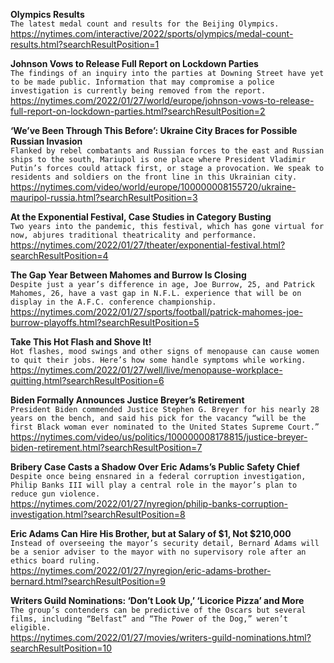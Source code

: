 **Olympics Results**\
`The latest medal count and results for the Beijing Olympics.`\
https://nytimes.com/interactive/2022/sports/olympics/medal-count-results.html?searchResultPosition=1

**Johnson Vows to Release Full Report on Lockdown Parties**\
`The findings of an inquiry into the parties at Downing Street have yet to be made public. Information that may compromise a police investigation is currently being removed from the report.`\
https://nytimes.com/2022/01/27/world/europe/johnson-vows-to-release-full-report-on-lockdown-parties.html?searchResultPosition=2

**‘We’ve Been Through This Before’: Ukraine City Braces for Possible Russian Invasion**\
`Flanked by rebel combatants and Russian forces to the east and Russian ships to the south, Mariupol is one place where President Vladimir Putin’s forces could attack first, or stage a provocation. We speak to residents and soldiers on the front line in this Ukrainian city.`\
https://nytimes.com/video/world/europe/100000008155720/ukraine-mauripol-russia.html?searchResultPosition=3

**At the Exponential Festival, Case Studies in Category Busting**\
`Two years into the pandemic, this festival, which has gone virtual for now, abjures traditional theatricality and performance.`\
https://nytimes.com/2022/01/27/theater/exponential-festival.html?searchResultPosition=4

**The Gap Year Between Mahomes and Burrow Is Closing**\
`Despite just a year’s difference in age, Joe Burrow, 25, and Patrick Mahomes, 26, have a vast gap in N.F.L. experience that will be on display in the A.F.C. conference championship.`\
https://nytimes.com/2022/01/27/sports/football/patrick-mahomes-joe-burrow-playoffs.html?searchResultPosition=5

**Take This Hot Flash and Shove It!**\
`Hot flashes, mood swings and other signs of menopause can cause women to quit their jobs. Here’s how some handle symptoms while working.`\
https://nytimes.com/2022/01/27/well/live/menopause-workplace-quitting.html?searchResultPosition=6

**Biden Formally Announces Justice Breyer’s Retirement**\
`President Biden commended Justice Stephen G. Breyer for his nearly 28 years on the bench, and said his pick for the vacancy “will be the first Black woman ever nominated to the United States Supreme Court.”`\
https://nytimes.com/video/us/politics/100000008178815/justice-breyer-biden-retirement.html?searchResultPosition=7

**Bribery Case Casts a Shadow Over Eric Adams’s Public Safety Chief**\
`Despite once being ensnared in a federal corruption investigation, Philip Banks III will play a central role in the mayor’s plan to reduce gun violence.`\
https://nytimes.com/2022/01/27/nyregion/philip-banks-corruption-investigation.html?searchResultPosition=8

**Eric Adams Can Hire His Brother, but at Salary of $1, Not $210,000**\
`Instead of overseeing the mayor’s security detail, Bernard Adams will be a senior adviser to the mayor with no supervisory role after an ethics board ruling.`\
https://nytimes.com/2022/01/27/nyregion/eric-adams-brother-bernard.html?searchResultPosition=9

**Writers Guild Nominations: ‘Don’t Look Up,’ ‘Licorice Pizza’ and More**\
`The group’s contenders can be predictive of the Oscars but several films, including “Belfast” and “The Power of the Dog,” weren’t eligible.`\
https://nytimes.com/2022/01/27/movies/writers-guild-nominations.html?searchResultPosition=10

